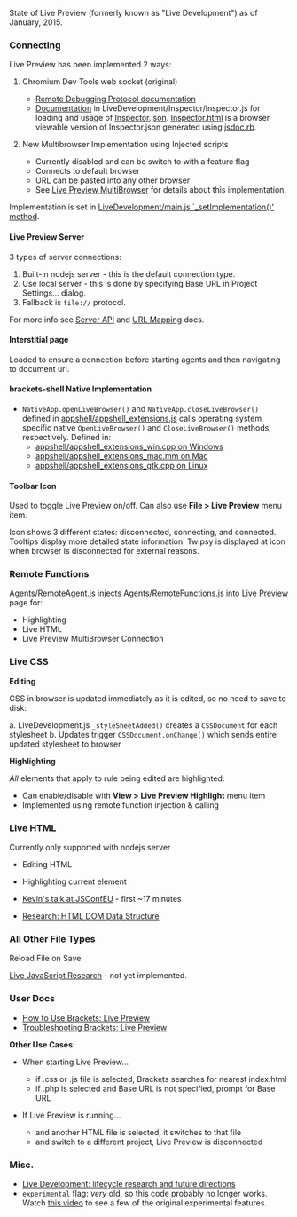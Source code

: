 State of Live Preview (formerly known as "Live Development") as of January, 2015.

### Connecting

Live Preview has been implemented 2 ways:

1. Chromium Dev Tools web socket (original)

    - [Remote Debugging Protocol documentation](https://developer.chrome.com/devtools/docs/debugger-protocol)
    - [Documentation](https://github.com/adobe/brackets/blob/master/src/LiveDevelopment/Inspector/Inspector.js#L30) in LiveDevelopment/Inspector/Inspector.js for loading and usage of [Inspector.json](https://github.com/adobe/brackets/blob/master/src/LiveDevelopment/Inspector/Inspector.json). [Inspector.html](https://github.com/adobe/brackets/blob/master/src/LiveDevelopment/Inspector/inspector.html) is a browser viewable version of Inspector.json generated using [jsdoc.rb](https://github.com/adobe/brackets/blob/master/src/LiveDevelopment/Inspector/jsdoc.rb).

2. New Multibrowser Implementation using Injected scripts

    - Currently disabled and can be switch to with a feature flag
    - Connects to default browser
    - URL can be pasted into any other browser
    - See [Live Preview MultiBrowser](https://github.com/adobe/brackets/wiki/Live-Preview-Multibrowser) for details about this implementation.

Implementation is set in [LiveDevelopment/main.js `_setImplementation()' method](https://github.com/adobe/brackets/blob/master/src/LiveDevelopment/main.js#L222).

#### Live Preview Server

3 types of server connections:

1. Built-in nodejs server - this is the default connection type.
2. Use local server - this is done by specifying Base URL in Project Settings... dialog.
3. Fallback is `file://` protocol.

For more info see [Server API](https://github.com/adobe/brackets/wiki/Live-Preview-API) and [URL Mapping](https://github.com/adobe/brackets/wiki/Live-Preview-URL-Mapping) docs.


#### Interstitial page

Loaded to ensure a connection before starting agents and then navigating to document url.


#### **brackets-shell** Native Implementation

- `NativeApp.openLiveBrowser()` and `NativeApp.closeLiveBrowser()` defined in [appshell/appshell_extensions.js](https://github.com/adobe/brackets-shell/blob/master/appshell/appshell_extensions.js) calls operating system specific native `OpenLiveBrowser()` and `CloseLiveBrowser()` methods, respectively. Defined in:
    - [appshell/appshell_extensions_win.cpp on Windows](https://github.com/adobe/brackets-shell/blob/master/appshell/appshell_extensions_win.cpp)
    - [appshell/appshell_extensions_mac.mm on Mac](https://github.com/adobe/brackets-shell/blob/master/appshell/appshell_extensions_mac.mm)
    - [appshell/appshell_extensions_gtk.cpp on Linux](https://github.com/adobe/brackets-shell/blob/master/appshell/appshell_extensions_gtk.cpp)


#### Toolbar Icon

Used to toggle Live Preview on/off. Can also use **File > Live Preview** menu item.

Icon shows 3 different states: disconnected, connecting, and connected. Tooltips display more detailed state information. Twipsy is displayed at icon when browser is disconnected for external reasons.

### Remote Functions

Agents/RemoteAgent.js injects Agents/RemoteFunctions.js into Live Preview page for:

- Highlighting
- Live HTML
- Live Preview MultiBrowser Connection


### Live CSS

**Editing**

CSS in browser is updated immediately as it is edited, so no need to save to disk:

a. LiveDevelopment.js `_styleSheetAdded()` creates a `CSSDocument` for each stylesheet
b. Updates trigger `CSSDocument.onChange()` which sends entire updated stylesheet to browser

**Highlighting**

*All* elements that apply to rule being edited are highlighted:

- Can enable/disable with **View > Live Preview Highlight** menu item
- Implemented using remote function injection & calling


### Live HTML

Currently only supported with nodejs server

- Editing HTML
- Highlighting current element

- [Kevin's talk at JSConfEU](http://youtu.be/Axpi1_OVSdo) - first ~17 minutes
- [Research: HTML DOM Data Structure](https://github.com/adobe/brackets/wiki/Research:-HTML-DOM-Data-Structure)

### All Other File Types

Reload File on Save

[Live JavaScript Research](https://github.com/adobe/brackets/wiki/Live-Development:-Research-for-live-JavaScript) - not yet implemented.


### User Docs

- [How to Use Brackets: Live Preview](https://github.com/adobe/brackets/wiki/How-to-Use-Brackets#live-preview)
- [Troubleshooting Brackets: Live Preview](https://github.com/adobe/brackets/wiki/Troubleshooting#livedev)

**Other Use Cases:**

- When starting Live Preview...
    - if .css or .js file is selected, Brackets searches for nearest index.html
    - if .php is selected and Base URL is not specified, prompt for Base URL

- If Live Preview is running...
    - and another HTML file is selected, it switches to that file
    - and switch to a different project, Live Preview is disconnected


### Misc.

- [Live Development: lifecycle research and future directions](https://github.com/adobe/brackets/wiki/Live-Development:-lifecycle-research-and-future-directions)
- `experimental` flag: *very* old, so this code probably no longer works. Watch [this video](http://blog.brackets.io/2013/02/08/live-development-with-brackets-experimental/) to see a few of the original experimental features.


